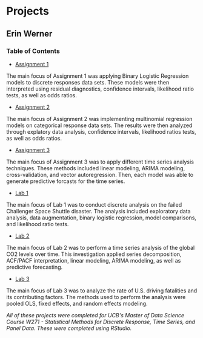 # Projects

## Erin Werner

### Table of Contents

* [Assignment 1](https://github.com/etwernerMIDS/Time_Series/tree/main/Projects/Assignment_1)

The main focus of Assignment 1 was applying Binary Logistic Regression models to discrete responses data sets. These models were then interpreted using residual diagnostics, confidence intervals, likelihood ratio tests, as well as odds ratios.

* [Assignment 2](https://github.com/etwernerMIDS/Time_Series/tree/main/Projects/Assignment_2)

The main focus of Assignment 2 was implementing multinomial regression models on categorical response data sets. The results were then analyzed through explatory data analysis, confidence intervals, likelihood ratios tests, as well as odds ratios.

* [Assignment 3](https://github.com/etwernerMIDS/Time_Series/tree/main/Projects/Assignment_3)

The main focus of Assignment 3 was to apply different time series analysis techniques. These methods included linear modeling, ARIMA modeling, cross-validation, and vector autoregression. Then, each model was able to generate predictive forcasts for the time series.

* [Lab 1](https://github.com/etwernerMIDS/Time_Series/tree/main/Projects/Lab_1)

The main focus of Lab 1 was to conduct discrete analysis on the failed Challenger Space Shuttle disaster. The analysis included exploratory data analysis, data augmentation, binary logistic regression, model comparisons, and likelihood ratio tests. 

* [Lab 2](https://github.com/etwernerMIDS/Time_Series/tree/main/Projects/Lab_2)

The main focus of Lab 2 was to perform a time series analysis of the global CO2 levels over time. This investigation applied series decomposition, ACF/PACF interpretation, linear modeling, ARIMA modeling, as well as predictive forecasting. 

* [Lab 3](https://github.com/etwernerMIDS/Time_Series/tree/main/Projects/Lab_3)

The main focus of Lab 3 was to analyze the rate of U.S. driving fatalities and its contributing factors. The methods used to perform the analysis were pooled OLS, fixed effects, and random effects modeling. 

*All of these projects were completed for UCB's Master of Data Science Course W271 - Statistical Methods for Discrete Response, Time Series, and Panel Data. These were completed using RStudio.* 

